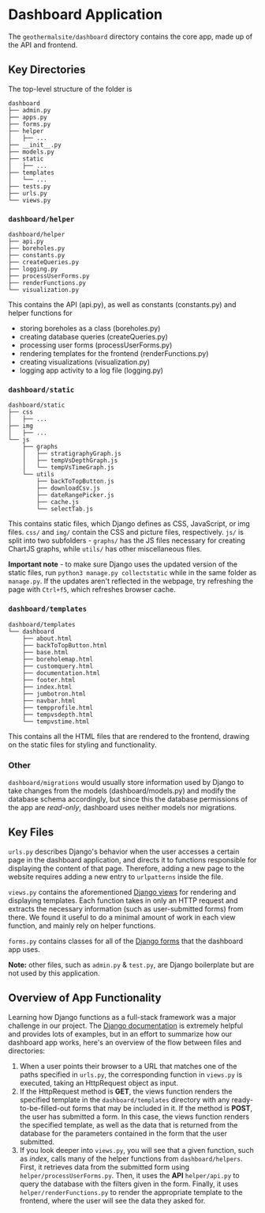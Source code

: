 # Dashboard Application
The `geothermalsite/dashboard` directory contains the core app, made up of the API and frontend.

## Key Directories

The top-level structure of the folder is
```
dashboard
├── admin.py
├── apps.py
├── forms.py
├── helper
│   ├── ...
├── __init__.py
├── models.py
├── static
│   ├── ...
├── templates
│   └── ...
├── tests.py
├── urls.py
└── views.py
```

### `dashboard/helper`
```
dashboard/helper
├── api.py
├── boreholes.py
├── constants.py
├── createQueries.py
├── logging.py
├── processUserForms.py
├── renderFunctions.py
└── visualization.py
```

This contains the API (api.py), as well as constants (constants.py) and helper functions for
- storing boreholes as a class (boreholes.py)
- creating database queries (createQueries.py)
- processing user forms (processUserForms.py)
- rendering templates for the frontend (renderFunctions.py)
- creating visualizations (visualization.py)
- logging app activity to a log file (logging.py)

### `dashboard/static`

```
dashboard/static
├── css
│   ├── ...
├── img
│   ├── ...
└── js
    ├── graphs
    │   ├── stratigraphyGraph.js
    │   ├── tempVsDepthGraph.js
    │   └── tempVsTimeGraph.js
    └── utils
        ├── backToTopButton.js
        ├── downloadCsv.js
        ├── dateRangePicker.js
        ├── cache.js
        └── selectTab.js
```

This contains static files, which Django defines as CSS, JavaScript, or img files. `css/` and `img/` contain the CSS and picture files, respectively. `js/` is split into two subfolders - `graphs/` has the JS files necessary for creating ChartJS graphs, while `utils/` has other miscellaneous files.

**Important note** - to make sure Django uses the updated version of the static files, run `python3 manage.py collectstatic` while in the same folder as `manage.py`. If the updates aren't reflected in the webpage, try refreshing the page with `Ctrl+f5`, which refreshes browser cache.


### `dashboard/templates`

```
dashboard/templates
└── dashboard
    ├── about.html
    ├── backToTopButton.html
    ├── base.html
    ├── boreholemap.html
    ├── customquery.html
    ├── documentation.html
    ├── footer.html
    ├── index.html
    ├── jumbotron.html
    ├── navbar.html
    ├── tempprofile.html
    ├── tempvsdepth.html
    └── tempvstime.html
```

This contains all the HTML files that are rendered to the frontend, drawing on the
static files for styling and functionality.

### Other

`dashboard/migrations` would usually store information used by Django to take changes from the models
(dashboard/models.py) and modify the database schema accordingly, but since this the database permissions of the
app are *read-only*, dashboard uses neither models nor migrations.

## Key Files
`urls.py` describes Django's behavior when the user accesses a certain page in the dashboard application, and directs it to functions responsible for displaying the content of that page. Therefore, adding a new page to the website requires adding a new entry to `urlpatterns` inside the file.

`views.py` contains the aforementioned [Django views](https://docs.djangoproject.com/en/4.1/topics/http/views/) for rendering and displaying templates. Each function takes in only an HTTP request and extracts the necessary information (such as user-submitted forms) from there. We found it useful to do a minimal amount of work in each view function, and mainly rely on helper functions.

`forms.py` contains classes for all of the [Django forms](https://docs.djangoproject.com/en/4.1/topics/forms/) that the dashboard app uses.

**Note:** other files, such as `admin.py` & `test.py`, are Django boilerplate but are not used by this application.

## Overview of App Functionality
Learning how Django functions as a full-stack framework was a major challenge in our project. The [Django documentation](https://docs.djangoproject.com/en/4.1/)
is extremely helpful and provides lots of examples, but in an effort to summarize how our dashboard app works,
here's an overview of the flow between files and directories:

1. When a user points their browser to a URL that matches one of the paths specified in `urls.py`, the corresponding function in `views.py` is executed,
taking an HttpRequest object as input.
2. If the HttpRequest method is **GET**, the views function renders the specified template in the `dashboard/templates` directory with any ready-to-be-filled-out forms that may be included in it.
If the method is **POST**, the user has submitted a form. In this case, the views function renders the specified template, as well as the data that
is returned from the database for the parameters contained in the form that the user submitted.
3. If you look deeper into `views.py`, you will see that a given function, such as *index*, calls many of the helper functions from `dashboard/helpers`.
First, it retrieves data from the submitted form using `helper/processUserForms.py`. Then, it uses the **API** `helper/api.py` to query the
database with the filters given in the form. Finally, it uses `helper/renderFunctions.py` to render the appropriate template to the frontend,
where the user will see the data they asked for.
